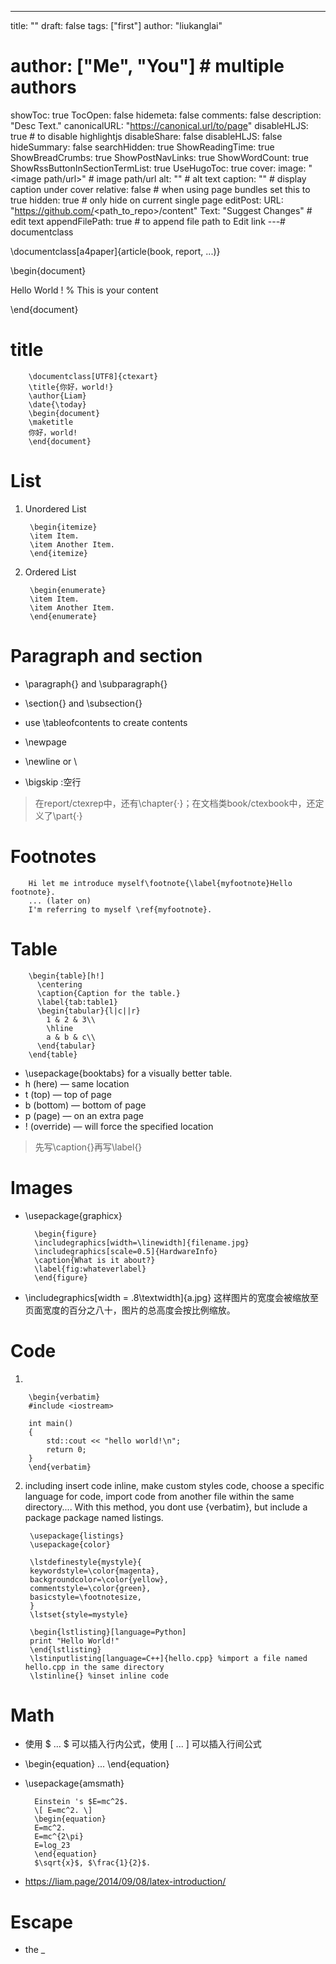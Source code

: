 ---
title: ""
draft: false
tags: ["first"]
author: "liukanglai"
# author: ["Me", "You"] # multiple authors
showToc: true
TocOpen: false
hidemeta: false
comments: false
description: "Desc Text."
canonicalURL: "https://canonical.url/to/page"
disableHLJS: true # to disable highlightjs
disableShare: false
disableHLJS: false
hideSummary: false
searchHidden: true
ShowReadingTime: true
ShowBreadCrumbs: true
ShowPostNavLinks: true
ShowWordCount: true
ShowRssButtonInSectionTermList: true
UseHugoToc: true
cover:
    image: "<image path/url>" # image path/url
    alt: "<alt text>" # alt text
    caption: "<text>" # display caption under cover
    relative: false # when using page bundles set this to true
    hidden: true # only hide on current single page
editPost:
    URL: "https://github.com/<path_to_repo>/content"
    Text: "Suggest Changes" # edit text
    appendFilePath: true # to append file path to Edit link
---# documentclass 

\documentclass[a4paper]{article(book, report, ...)}

\begin{document}

Hello World !  % This is your content

\end{document}

# title

        \documentclass[UTF8]{ctexart}
        \title{你好，world!}
        \author{Liam}
        \date{\today}
        \begin{document}
        \maketitle
        你好，world!
        \end{document}

# List

1. Unordered List
 
        \begin{itemize}
        \item Item.
        \item Another Item.
        \end{itemize}

2. Ordered List

        \begin{enumerate}
        \item Item.
        \item Another Item.
        \end{enumerate}

# Paragraph and section

- \paragraph{} and \subparagraph{}
- \section{} and \subsection{}
- use \tableofcontents to create contents


- \newpage
- \newline  or \\
- \bigskip :空行

> 在report/ctexrep中，还有\chapter{·}；在文档类book/ctexbook中，还定义了\part{·}

# Footnotes

        Hi let me introduce myself\footnote{\label{myfootnote}Hello footnote}.
        ... (later on)
        I'm referring to myself \ref{myfootnote}.


# Table

        \begin{table}[h!]
          \centering
          \caption{Caption for the table.}
          \label{tab:table1}
          \begin{tabular}{l|c||r}
            1 & 2 & 3\\
            \hline
            a & b & c\\
          \end{tabular}
        \end{table}

- \usepackage{booktabs} for a visually better table.
- h (here) — same location
- t (top) — top of page
- b (bottom) — bottom of page
- p (page) — on an extra page
- ! (override) — will force the specified location


> 先写\caption{}再写\label{}

# Images

- \usepackage{graphicx}

        \begin{figure}
        \includegraphics[width=\linewidth]{filename.jpg}
        \includegraphics[scale=0.5]{HardwareInfo}
        \caption{What is it about?}
        \label{fig:whateverlabel}
        \end{figure}

- \includegraphics[width = .8\textwidth]{a.jpg}
这样图片的宽度会被缩放至页面宽度的百分之八十，图片的总高度会按比例缩放。

# Code

1. 

        \begin{verbatim}
        #include <iostream>
        
        int main()
        {
        	std::cout << "hello world!\n";
        	return 0;
        }
        \end{verbatim}

2. including insert code inline, make custom styles code, choose a specific language for code, import code from another file within the same directory.... With this method, you dont use {verbatim}, but include a package package named listings.

        \usepackage{listings}
        \usepackage{color}
        
        \lstdefinestyle{mystyle}{
        keywordstyle=\color{magenta},
        backgroundcolor=\color{yellow},
        commentstyle=\color{green},
        basicstyle=\footnotesize,
        }
        \lstset{style=mystyle}

        \begin{lstlisting}[language=Python]
        print "Hello World!"
        \end{lstlisting}
        \lstinputlisting[language=C++]{hello.cpp} %import a file named hello.cpp in the same directory
        \lstinline{} %inset inline code

# Math

- 使用 $ ... $ 可以插入行内公式，使用 \[ ... \] 可以插入行间公式
- \begin{equation} ...  \end{equation}
- \usepackage{amsmath}

        Einstein 's $E=mc^2$.
        \[ E=mc^2. \]
        \begin{equation}
        E=mc^2.
        E=mc^{2\pi}
        E=log_23
        \end{equation}
        $\sqrt{x}$, $\frac{1}{2}$.
- https://liam.page/2014/09/08/latex-introduction/


# Escape

- the _ 
